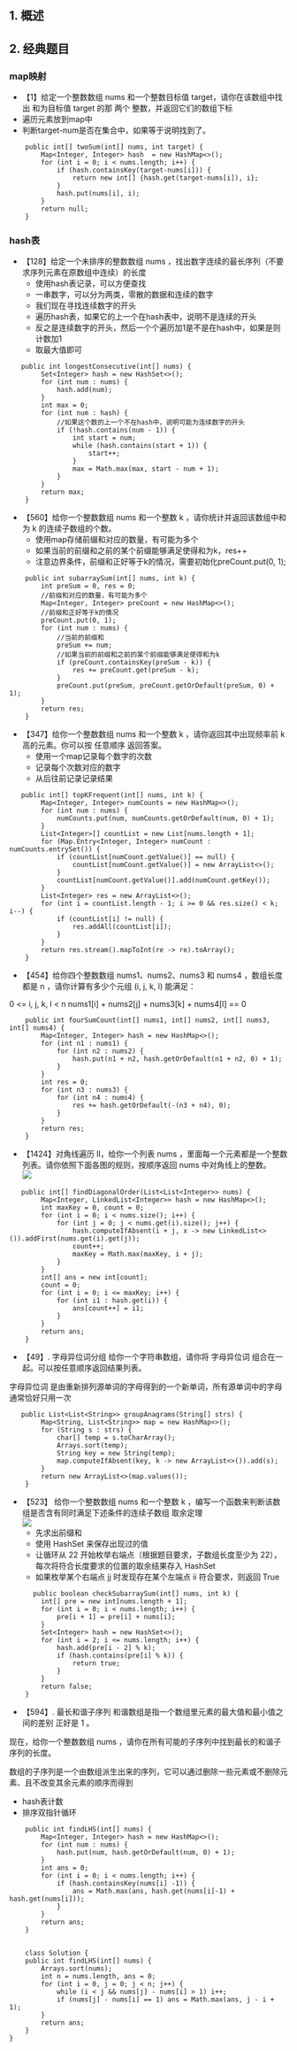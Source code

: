 ## 1. 概述
## 2. 经典题目


### map映射
   * 【1】给定一个整数数组 nums 和一个整数目标值 target，请你在该数组中找出 和为目标值 target 的那 两个 整数，并返回它们的数组下标
   * 遍历元素放到map中
   * 判断target-num是否在集合中，如果等于说明找到了。
```
    public int[] twoSum(int[] nums, int target) {
        Map<Integer, Integer> hash  = new HashMap<>();
        for (int i = 0; i < nums.length; i++) {
            if (hash.containsKey(target-nums[i])) {
                return new int[] {hash.get(target-nums[i]), i};
            }
            hash.put(nums[i], i);
        }
        return null;
    }
``` 
### hash表
* 【128】给定一个未排序的整数数组 nums ，找出数字连续的最长序列（不要求序列元素在原数组中连续）的长度
  * 使用hash表记录，可以方便查找
  * 一串数字，可以分为两类，零散的数据和连续的数字
  * 我们现在寻找连续数字的开头
  * 遍历hash表，如果它的上一个在hash表中，说明不是连续的开头
  * 反之是连续数字的开头，然后一个个遍历加1是不是在hash中，如果是则计数加1
  * 取最大值即可

```
   public int longestConsecutive(int[] nums) {
        Set<Integer> hash = new HashSet<>();
        for (int num : nums) {
            hash.add(num);
        }
        int max = 0;
        for (int num : hash) {
            //如果这个数的上一个不在hash中，说明可能为连续数字的开头
            if (!hash.contains(num - 1)) {
                int start = num;
                while (hash.contains(start + 1)) {
                    start++;
                }
                max = Math.max(max, start - num + 1);
            }
        }
        return max;
    }
```
* 【560】给你一个整数数组 nums 和一个整数 k ，请你统计并返回该数组中和为 k 的连续子数组的个数。 
  * 使用map存储前缀和对应的数量，有可能为多个
  * 如果当前的前缀和之前的某个前缀能够满足使得和为k，res++
  * 注意边界条件，前缀和正好等于k的情况，需要初始化preCount.put(0, 1);
```
    public int subarraySum(int[] nums, int k) {
        int preSum = 0, res = 0;
        //前缀和对应的数量，有可能为多个
        Map<Integer, Integer> preCount = new HashMap<>();
        //前缀和正好等于k的情况
        preCount.put(0, 1);
        for (int num : nums) {
            //当前的前缀和
            preSum += num;
            //如果当前的前缀和之前的某个前缀能够满足使得和为k
            if (preCount.containsKey(preSum - k)) {
                res += preCount.get(preSum - k);
            }
            preCount.put(preSum, preCount.getOrDefault(preSum, 0) + 1);
        }
        return res;
    }
```

* 【347】给你一个整数数组 nums 和一个整数 k ，请你返回其中出现频率前 k 高的元素。你可以按 任意顺序 返回答案。
  * 使用一个map记录每个数字的次数
  * 记录每个次数对应的数字
  * 从后往前记录记录结果 
```
   public int[] topKFrequent(int[] nums, int k) {
        Map<Integer, Integer> numCounts = new HashMap<>();
        for (int num : nums) {
            numCounts.put(num, numCounts.getOrDefault(num, 0) + 1);
        }
        List<Integer>[] countList = new List[nums.length + 1];
        for (Map.Entry<Integer, Integer> numCount : numCounts.entrySet()) {
            if (countList[numCount.getValue()] == null) {
                countList[numCount.getValue()] = new ArrayList<>();
            }
            countList[numCount.getValue()].add(numCount.getKey());
        }
        List<Integer> res = new ArrayList<>();
        for (int i = countList.length - 1; i >= 0 && res.size() < k; i--) {
            if (countList[i] != null) {
                res.addAll(countList[i]);
            }
        }
        return res.stream().mapToInt(re -> re).toArray();
    }
```


* 【454】给你四个整数数组 nums1、nums2、nums3 和 nums4 ，数组长度都是 n ，请你计算有多少个元组 (i, j, k, l) 能满足：

0 <= i, j, k, l < n
nums1[i] + nums2[j] + nums3[k] + nums4[l] == 0

```
    public int fourSumCount(int[] nums1, int[] nums2, int[] nums3, int[] nums4) {
        Map<Integer, Integer> hash = new HashMap<>();
        for (int n1 : nums1) {
            for (int n2 : nums2) {
                hash.put(n1 + n2, hash.getOrDefault(n1 + n2, 0) + 1);
            }
        }
        int res = 0;
        for (int n3 : nums3) {
            for (int n4 : nums4) {
                res += hash.getOrDefault(-(n3 + n4), 0);
            }
        }
        return res;
    }
```

* 【1424】对角线遍历 II，给你一个列表 nums ，里面每一个元素都是一个整数列表。请你依照下面各图的规则，按顺序返回 nums 中对角线上的整数。   
![](对角线遍历.png)
```
   public int[] findDiagonalOrder(List<List<Integer>> nums) {
        Map<Integer, LinkedList<Integer>> hash = new HashMap<>();
        int maxKey = 0, count = 0;
        for (int i = 0; i < nums.size(); i++) {
            for (int j = 0; j < nums.get(i).size(); j++) {
                hash.computeIfAbsent(i + j, x -> new LinkedList<>()).addFirst(nums.get(i).get(j));
                count++;
                maxKey = Math.max(maxKey, i + j);
            }
        }
        int[] ans = new int[count];
        count = 0;
        for (int i = 0; i <= maxKey; i++) {
            for (int i1 : hash.get(i)) {
                ans[count++] = i1;
            }
        }
        return ans;
    }
```

* 【49】. 字母异位词分组
给你一个字符串数组，请你将 字母异位词 组合在一起。可以按任意顺序返回结果列表。

字母异位词 是由重新排列源单词的字母得到的一个新单词，所有源单词中的字母通常恰好只用一次

```
   public List<List<String>> groupAnagrams(String[] strs) {
        Map<String, List<String>> map = new HashMap<>();
        for (String s : strs) {
            char[] temp = s.toCharArray();
            Arrays.sort(temp);
            String key = new String(temp);
            map.computeIfAbsent(key, k -> new ArrayList<>()).add(s);
        }
        return new ArrayList<>(map.values());
    }
```

* 【523】 给你一个整数数组 nums 和一个整数 k ，编写一个函数来判断该数组是否含有同时满足下述条件的连续子数组
  取余定理  
  ![](取余定理.png)
  * 先求出前缀和
  * 使用 HashSet 来保存出现过的值
  * 让循环从 22 开始枚举右端点（根据题目要求，子数组长度至少为 22），每次将符合长度要求的位置的取余结果存入 HashSet
  * 如果枚举某个右端点 jj 时发现存在某个左端点 ii 符合要求，则返回 True
```
      public boolean checkSubarraySum(int[] nums, int k) {
        int[] pre = new int[nums.length + 1];
        for (int i = 0; i < nums.length; i++) {
            pre[i + 1] = pre[i] + nums[i];
        }
        Set<Integer> hash = new HashSet<>();
        for (int i = 2; i <= nums.length; i++) {
            hash.add(pre[i - 2] % k);
            if (hash.contains(pre[i] % k)) {
                return true;
            }
        }
        return false;
    }
```

* 【594】. 最长和谐子序列
和谐数组是指一个数组里元素的最大值和最小值之间的差别 正好是 1 。

现在，给你一个整数数组 nums ，请你在所有可能的子序列中找到最长的和谐子序列的长度。

数组的子序列是一个由数组派生出来的序列，它可以通过删除一些元素或不删除元素、且不改变其余元素的顺序而得到
  * hash表计数
  * 排序双指针循环
```
    public int findLHS(int[] nums) {
        Map<Integer, Integer> hash = new HashMap<>();
        for (int num : nums) {
            hash.put(num, hash.getOrDefault(num, 0) + 1);
        }
        int ans = 0;
        for (int i = 0; i < nums.length; i++) {
            if (hash.containsKey(nums[i] -1)) {
                ans = Math.max(ans, hash.get(nums[i]-1) + hash.get(nums[i]));
            }
        }
        return ans;
    }


    class Solution {
    public int findLHS(int[] nums) {
        Arrays.sort(nums);
        int n = nums.length, ans = 0;
        for (int i = 0, j = 0; j < n; j++) {
            while (i < j && nums[j] - nums[i] > 1) i++;
            if (nums[j] - nums[i] == 1) ans = Math.max(ans, j - i + 1);
        }
        return ans;
    }
}

```